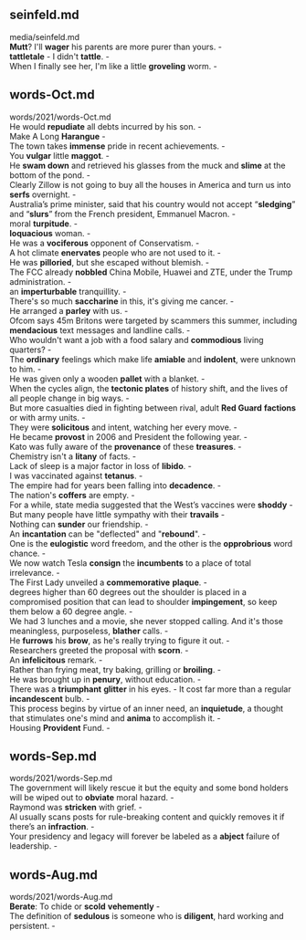 ## seinfeld.md ## 
media/seinfeld.md  
**Mutt**? I'll **wager** his parents are more purer than yours. -  
**tattletale** - I didn't **tattle**. -  
When I finally see her, I'm like a little **groveling** worm. -  

## words-Oct.md ## 
words/2021/words-Oct.md  
He would **repudiate** all debts incurred by his son. -  
Make A Long **Harangue** -  
The town takes **immense** pride in recent achievements. -  
You **vulgar** little **maggot**. -  
He **swam down** and retrieved his glasses from the muck and **slime** at the bottom of the pond. -  
Clearly Zillow is not going to buy all the houses in America and turn us into **serfs** overnight. -  
Australia’s prime minister, said that his country would not accept “**sledging**” and “**slurs**” from the French president, Emmanuel Macron. -   
moral **turpitude**. -  
**loquacious** woman. -  
He was a **vociferous** opponent of Conservatism. -  
A hot climate **enervates** people who are not used to it. -  
He was **pilloried**, but she escaped without blemish. -  
The FCC already **nobbled** China Mobile, Huawei and ZTE, under the Trump administration. -  
an **imperturbable** tranquillity. -  
There's so much **saccharine** in this, it's giving me cancer. -  
He arranged a **parley** with us. -  
Ofcom says 45m Britons were targeted by scammers this summer, including **mendacious** text messages and landline calls. -  
Who wouldn't want a job with a food salary and **commodious** living quarters? -  
The **ordinary** feelings which make life **amiable** and **indolent**, were unknown to him. -  
He was given only a wooden **pallet** with a blanket. -   
When the cycles align, the **tectonic plates** of history shift, and the lives of all people change in big ways. -  
But more casualties died in fighting between rival, adult **Red Guard** **factions** or with army units. -  
They were **solicitous** and intent, watching her every move. -  
He became **provost** in 2006 and President the following year. -  
Kato was fully aware of the **provenance** of these **treasures**. -  
Chemistry isn't a **litany** of facts. -  
Lack of sleep is a major factor in loss of **libido**. -  
I was vaccinated against **tetanus**. -  
The empire had for years been falling into **decadence**. -  
The nation's **coffers** are empty. -  
For a while, state media suggested that the West’s vaccines were **shoddy** -  
But many people have little sympathy with their **travails** -  
Nothing can **sunder** our friendship. -  
An **incantation** can be "deflected" and "**rebound**". -  
One is the **eulogistic** word freedom, and the other is the **opprobrious** word chance. -  
We now watch Tesla **consign** the **incumbents** to a place of total irrelevance. -  
The First Lady unveiled a **commemorative** **plaque**. -  
degrees higher than 60 degrees out the shoulder is placed in a compromised position that can lead to shoulder **impingement**, so keep them below a 60 degree angle. -    
We had 3 lunches and a movie, she never stopped calling. And it's those meaningless, purposeless, **blather** calls. -  
He **furrows** his **brow**, as he's really trying to figure it out. -  
Researchers greeted the proposal with **scorn**. -  
An **infelicitous** remark. -  
Rather than frying meat, try baking, grilling or **broiling**. -  
He was brought up in **penury**, without education. -  
There was a **triumphant** **glitter** in his eyes. - 
It cost far more than a regular **incandescent** bulb. -  
This process begins by virtue of an inner need, an **inquietude**, a thought that stimulates one's mind and **anima** to accomplish it. -  	 
Housing **Provident** Fund. -  

## words-Sep.md ## 
words/2021/words-Sep.md  
The government will likely rescue it but the equity and some bond holders will be wiped out to **obviate** moral hazard. -  
Raymond was **stricken** with grief. -  
AI usually scans posts for rule-breaking content and quickly removes it if there’s an **infraction**. -  
Your presidency and legacy will forever be labeled as a **abject** failure of leadership. -  

## words-Aug.md ## 
words/2021/words-Aug.md  
**Berate**: To chide or **scold** **vehemently** -  
The definition of **sedulous** is someone who is **diligent**, hard working and persistent. -  
